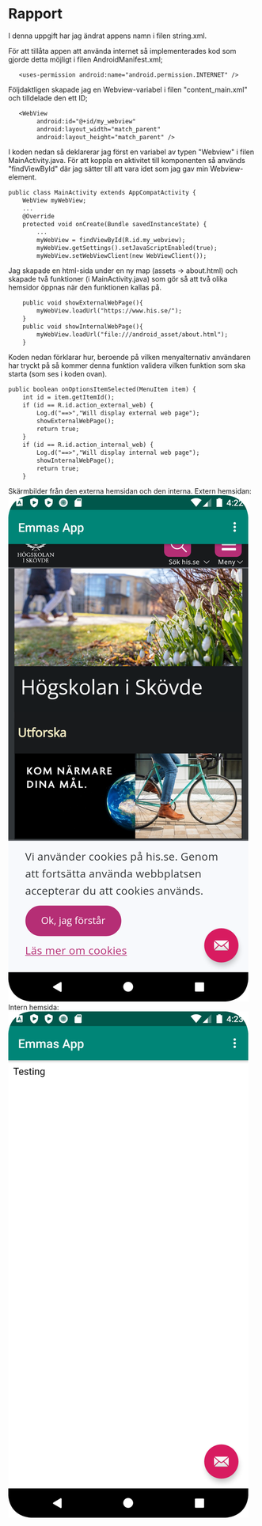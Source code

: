 
# Rapport

 I denna uppgift har jag ändrat appens namn i filen string.xml.

 För att tillåta appen att använda internet så implementerades kod som gjorde detta möjligt i filen AndroidManifest.xml;
 ```
    <uses-permission android:name="android.permission.INTERNET" />
 ```

Följdaktligen skapade jag en Webview-variabel i filen "content_main.xml" och tilldelade den ett ID;
```
   <WebView
        android:id="@+id/my_webview"
        android:layout_width="match_parent"
        android:layout_height="match_parent" />
```

I koden nedan så deklarerar jag först en variabel av typen "Webview" i filen MainActivity.java.
För att koppla en aktivitet till komponenten så används "findViewById" där jag sätter till att vara idet som jag gav min Webview-element.
```
public class MainActivity extends AppCompatActivity {
    WebView myWebView;
    ...
    @Override
    protected void onCreate(Bundle savedInstanceState) {
        ...
        myWebView = findViewById(R.id.my_webview);
        myWebView.getSettings().setJavaScriptEnabled(true);
        myWebView.setWebViewClient(new WebViewClient());
```

Jag skapade en html-sida under en ny map (assets -> about.html) och skapade två funktioner (i MainActivity.java) som gör så att två olika hemsidor öppnas när den funktionen kallas på.
```
    public void showExternalWebPage(){
        myWebView.loadUrl("https://www.his.se/");
    }
    public void showInternalWebPage(){
        myWebView.loadUrl("file:///android_asset/about.html");
    }
```
Koden nedan förklarar hur, beroende på vilken menyalternativ användaren har tryckt på så kommer denna funktion validera vilken funktion som ska starta (som ses i koden ovan).
```
public boolean onOptionsItemSelected(MenuItem item) {
    int id = item.getItemId();
    if (id == R.id.action_external_web) {
        Log.d("==>","Will display external web page");
        showExternalWebPage();
        return true;
    }
    if (id == R.id.action_internal_web) {
        Log.d("==>","Will display internal web page");
        showInternalWebPage();
        return true;
    }
```
Skärmbilder från den externa hemsidan och den interna.
Extern hemsidan:
![](external.png)
Intern hemsida:
![](internal.png)

